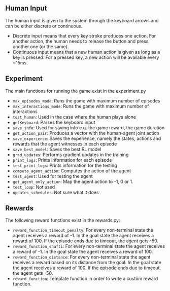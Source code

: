 ## Human Input
The human input is given to the system through the keyboard arrows and can be either discrete or continuous. 
* Discrete input means that every key stroke produces one action. For another action, the human needs to release the button and press another one (or the same). 
* Continuous input means that a new human action is given as long as a key is pressed. For a pressed key, a new action will be available every ~15ms.

## Experiment
The main functions for running the game exist in the experiment.py
* `max_episodes_mode`: Runs the game with maximum number of episodes
* `max_interactions_mode`: Runs the game with maximum number of interactions
* `test_human`: Used in the case where the human plays alone
* `getKeyboard`: Parses the keyboard input
* `save_info`: Used for saving info e.g. the game reward, the game duration
* `get_action_pair`: Produces a vector with the human-agent joint action
* `save_experience`: Saves the experience, namely the states, actions and rewards that the agent witnesses in each episode
* `save_best_model`: Saves the best RL model
* `grad_updates`: Performs gradient updates in the training
* `print_logs`: Prints information for each episode
* `test_print_logs`: Prints information for the testing
* `compute_agent_action`: Computes the action of the agent
* `test_agent`: Used for testing the agent
* `get_agent_only_action`: Map the agent action to -1, 0 or 1. 
* `test_loop`: Not used
* `updates_scheduler`: Not sure what it does


## Rewards
The following reward functions exist in the rewards.py:
* `reward_function_timeout_penalty`: For every non-terminal state the agent receives a reward of -1. In the goal state the agent receives a reward of 100. If the episode ends due to timeout, the agent gets -50.
* `reward_function_shafti`: For every non-terminal state the agent receives a reward of -1. In the goal state the agent receives a reward of 100.
* `reward_function_distance`: For every non-terminal state the agent receives a reward based on its distance from the goal. In the goal state the agent receives a reward of 100. If the episode ends due to timeout, the agent gets -50.
* `reward_function`: Template function in order to write a custom reward function.




